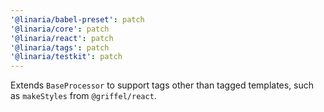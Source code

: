```yaml
---
'@linaria/babel-preset': patch
'@linaria/core': patch
'@linaria/react': patch
'@linaria/tags': patch
'@linaria/testkit': patch
---
```


Extends `BaseProcessor` to support tags other than tagged templates, such as `makeStyles` from `@griffel/react`.
